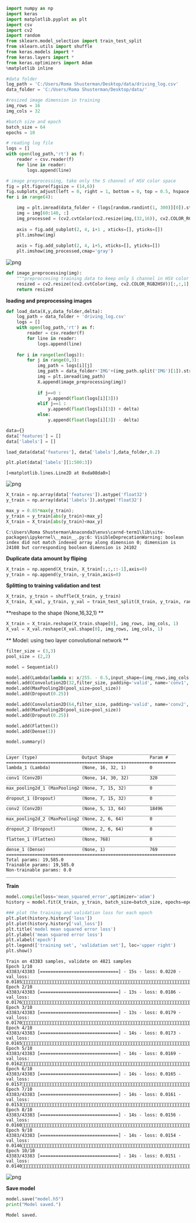 

```python
import numpy as np
import keras
import matplotlib.pyplot as plt
import csv
import cv2
import random
from sklearn.model_selection import train_test_split
from sklearn.utils import shuffle
from keras.models import *
from keras.layers import *
from keras.optimizers import Adam
%matplotlib inline
```
    


```python
#data folder
log_path = 'C:/Users/Roma Shusterman/Desktop/data/driving_log.csv'
data_folder = 'C:/Users/Roma Shusterman/Desktop/data/'

#resized image dimension in training
img_rows = 16
img_cols = 32

#batch size and epoch
batch_size = 64
epochs = 10
```


```python
# reading log file
logs = []
with open(log_path,'rt') as f:
    reader = csv.reader(f)
    for line in reader:
        logs.append(line)
```


```python
# image preprocessing, take only the S channel of HSV color space
fig = plt.figure(figsize = (14,6))
fig.subplots_adjust(left = 0, right = 1, bottom = 0, top = 0.5, hspace = 0.05, wspace = 0.05)
for i in range(4):

    img = plt.imread(data_folder + (logs[random.randint(1, 300)][0]).strip())
    img = img[60:140, :]
    img_processed = (cv2.cvtColor(cv2.resize(img,(32,16)), cv2.COLOR_RGB2HSV))[:,:,1]
    
    axis = fig.add_subplot(2, 4, i+1 , xticks=[], yticks=[])
    plt.imshow(img)
    
    axis = fig.add_subplot(2, 4, i+5, xticks=[], yticks=[])
    plt.imshow(img_processed,cmap='gray')

```


![png](output_3_0.png)



```python
def image_preprocessing(img):
    """preproccesing training data to keep only S channel in HSV color space, and resize to 16X32"""
    resized = cv2.resize((cv2.cvtColor(img, cv2.COLOR_RGB2HSV))[:,:,1],(img_cols,img_rows))
    return resized
```

**loading and preprocessing images**


```python
def load_data(X,y,data_folder,delta):
    log_path = data_folder + 'driving_log.csv'
    logs = []
    with open(log_path,'rt') as f:
        reader = csv.reader(f)
        for line in reader:
            logs.append(line)
    
    for i in range(len(logs)):
        for j in range(0,3):
            img_path = logs[i][j]
            img_path = data_folder+'IMG'+(img_path.split('IMG')[1]).strip()
            img = plt.imread(img_path)
            X.append(image_preprocessing(img))
            
            if j==0 :
                y.append(float(logs[i][3]))
            elif j==1 :
                y.append(float(logs[i][3]) + delta)
            else:
                y.append(float(logs[i][3]) - delta)
```


```python
data={}
data['features'] = []
data['labels'] = []

load_data(data['features'], data['labels'],data_folder,0.2)
```


```python
plt.plot(data['labels'][1:500:3])
```




    [<matplotlib.lines.Line2D at 0xda08da0>]




![png](output_8_1.png)



```python
X_train = np.array(data['features']).astype('float32')
y_train = np.array(data['labels']).astype('float32')

max_y = 0.85*max(y_train);
y_train = y_train[abs(y_train)<max_y]
X_train = X_train[abs(y_train)<max_y]

```

    C:\Users\Roma Shusterman\Anaconda3\envs\carnd-term1\lib\site-packages\ipykernel\__main__.py:6: VisibleDeprecationWarning: boolean index did not match indexed array along dimension 0; dimension is 24108 but corresponding boolean dimension is 24102
    

**Duplicate data amount by fliping**


```python
X_train = np.append(X_train, X_train[:,:,::-1],axis=0)
y_train = np.append(y_train,-y_train,axis=0)
```

**Splitting to training validation and test**


```python
X_train, y_train = shuffle(X_train, y_train)
X_train, X_val, y_train, y_val = train_test_split(X_train, y_train, random_state=0, test_size=0.1)
```

**reshape to the shape (None,16,32,1) **


```python
X_train = X_train.reshape(X_train.shape[0], img_rows, img_cols, 1)
X_val = X_val.reshape(X_val.shape[0], img_rows, img_cols, 1)
```

** Model: using two layer convolutional network **


```python
filter_size = (3,3)
pool_size = (2,2)

model = Sequential()

model.add(Lambda(lambda x: x/255. - 0.5,input_shape=(img_rows,img_cols,1)))
model.add(Convolution2D(32,filter_size, padding='valid', name='conv1', activation='relu'))
model.add(MaxPooling2D(pool_size=pool_size))
model.add(Dropout(0.25))

model.add(Convolution2D(64,filter_size, padding='valid', name='conv2', activation='relu'))
model.add(MaxPooling2D(pool_size=pool_size))
model.add(Dropout(0.25))

model.add(Flatten())
model.add(Dense(1))

model.summary()
```

    _________________________________________________________________
    Layer (type)                 Output Shape              Param #   
    =================================================================
    lambda_1 (Lambda)            (None, 16, 32, 1)         0         
    _________________________________________________________________
    conv1 (Conv2D)               (None, 14, 30, 32)        320       
    _________________________________________________________________
    max_pooling2d_1 (MaxPooling2 (None, 7, 15, 32)         0         
    _________________________________________________________________
    dropout_1 (Dropout)          (None, 7, 15, 32)         0         
    _________________________________________________________________
    conv2 (Conv2D)               (None, 5, 13, 64)         18496     
    _________________________________________________________________
    max_pooling2d_2 (MaxPooling2 (None, 2, 6, 64)          0         
    _________________________________________________________________
    dropout_2 (Dropout)          (None, 2, 6, 64)          0         
    _________________________________________________________________
    flatten_1 (Flatten)          (None, 768)               0         
    _________________________________________________________________
    dense_1 (Dense)              (None, 1)                 769       
    =================================================================
    Total params: 19,585.0
    Trainable params: 19,585.0
    Non-trainable params: 0.0
    _________________________________________________________________
    

**Train**


```python
model.compile(loss='mean_squared_error',optimizer='adam')
history = model.fit(X_train, y_train, batch_size=batch_size, epochs=epochs,verbose=1, validation_data=(X_val, y_val))

### plot the training and validation loss for each epoch
plt.plot(history.history['loss'])
plt.plot(history.history['val_loss'])
plt.title('model mean squared error loss')
plt.ylabel('mean squared error loss')
plt.xlabel('epoch')
plt.legend(['training set', 'validation set'], loc='upper right')
plt.show()
```

    Train on 43383 samples, validate on 4821 samples
    Epoch 1/10
    43383/43383 [==============================] - 15s - loss: 0.0220 - val_loss: 0.0185
    Epoch 2/10
    43383/43383 [==============================] - 13s - loss: 0.0186 - val_loss: 0.0176
    Epoch 3/10
    43383/43383 [==============================] - 13s - loss: 0.0179 - val_loss: 0.0170
    Epoch 4/10
    43383/43383 [==============================] - 14s - loss: 0.0173 - val_loss: 0.0165
    Epoch 5/10
    43383/43383 [==============================] - 14s - loss: 0.0169 - val_loss: 0.0162
    Epoch 6/10
    43383/43383 [==============================] - 14s - loss: 0.0165 - val_loss: 0.0157
    Epoch 7/10
    43383/43383 [==============================] - 14s - loss: 0.0161 - val_loss: 0.0153
    Epoch 8/10
    43383/43383 [==============================] - 14s - loss: 0.0156 - val_loss: 0.0160
    Epoch 9/10
    43383/43383 [==============================] - 14s - loss: 0.0154 - val_loss: 0.0146
    Epoch 10/10
    43383/43383 [==============================] - 14s - loss: 0.0151 - val_loss: 0.0140
    


![png](output_19_1.png)


**Save model**


```python
model.save("model.h5")
print("Model saved.")
```

    Model saved.
    
